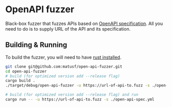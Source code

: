 # OpenAPI fuzzer
Black-box fuzzer that fuzzes APIs based on [OpenAPI specification](https://github.com/OAI/OpenAPI-Specification/). All you need to do is to supply URL of the API and its specification.

## Building & Running

To build the fuzzer, you will need to have [rust installed](https://www.rust-lang.org/learn/get-started).

```sh
git clone git@github.com:matusf/open-api-fuzzer.git
cd open-api-fuzzer
# build (for optimized version add --release flag)
cargo build .
./target/debug/open-api-fuzzer -u https://url-of-api-to.fuzz -s ./open-api-spec.yml

# build (for optimized version add --release flag) and run
cargo run -- -u https://url-of-api-to.fuzz -s ./open-api-spec.yml
```
